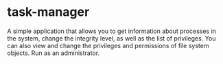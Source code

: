 # task-manager
A simple application that allows you to get information about processes in the system, change the integrity level, as well as the list of privileges. You can also view and change the privileges and permissions of file system objects. Run as an administrator.
